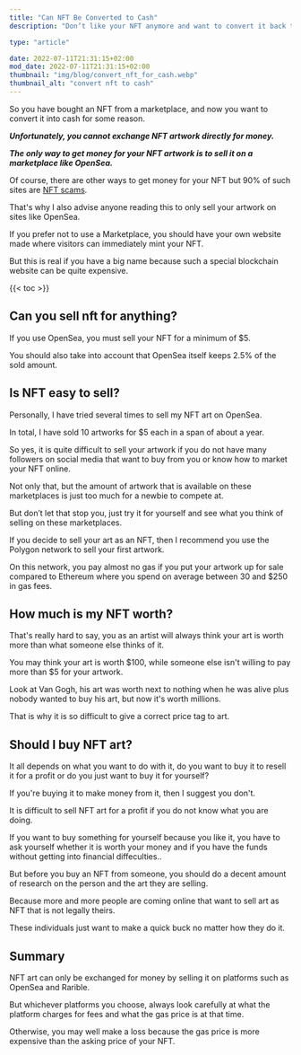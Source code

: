 ```yaml
---
title: "Can NFT Be Converted to Cash"
description: "Don’t like your NFT anymore and want to convert it back to cash so you can buy something else? This article will cover the important parts you need to know."

type: "article"

date: 2022-07-11T21:31:15+02:00
mod_date: 2022-07-11T21:31:15+02:00
thumbnail: "img/blog/convert_nft_for_cash.webp"
thumbnail_alt: "convert nft to cash"
---
```

So you have bought an NFT from a marketplace, and now you want to convert it into cash for some reason.

**_Unfortunately, you cannot exchange NFT artwork directly for money._**

**_The only way to get money for your NFT artwork is to sell it on a marketplace like OpenSea._**

Of course, there are other ways to get money for your NFT but 90% of such sites are [NFT scams](/learn/nft-scams/).

That's why I also advise anyone reading this to only sell your artwork on sites like OpenSea.

If you prefer not to use a Marketplace, you should have your own website made where visitors can immediately mint your NFT.

But this is real if you have a big name because such a special blockchain website can be quite expensive.

{{< toc >}}

## Can you sell nft for anything?

If you use OpenSea, you must sell your NFT for a minimum of $5.

You should also take into account that OpenSea itself keeps 2.5% of the sold amount.

## Is NFT easy to sell?

Personally, I have tried several times to sell my NFT art on OpenSea.

In total, I have sold 10 artworks for $5 each in a span of about a year.

So yes, it is quite difficult to sell your artwork if you do not have many followers on social media that want to buy from you or know how to market your NFT online.

Not only that, but the amount of artwork that is available on these marketplaces is just too much for a newbie to compete at.

But don’t let that stop you, just try it for yourself and see what you think of selling on these marketplaces.

If you decide to sell your art as an NFT, then I recommend you use the Polygon network to sell your first artwork.

On this network, you pay almost no gas if you put your artwork up for sale compared to Ethereum where you spend on average between 30 and $250 in gas fees.

## How much is my NFT worth?

That's really hard to say, you as an artist will always think your art is worth more than what someone else thinks of it.

You may think your art is worth $100, while someone else isn't willing to pay more than $5 for your artwork.

Look at Van Gogh, his art was worth next to nothing when he was alive plus nobody wanted to buy his art, but now it's worth millions.

That is why it is so difficult to give a correct price tag to art.

## Should I buy NFT art?

It all depends on what you want to do with it, do you want to buy it to resell it for a profit or do you just want to buy it for yourself?

If you're buying it to make money from it, then I suggest you don't.

It is difficult to sell NFT art for a profit if you do not know what you are doing.

If you want to buy something for yourself because you like it, you have to ask yourself whether it is worth your money and if you have the funds without getting into financial diffeculties..

But before you buy an NFT from someone, you should do a decent amount of research on the person and the art they are selling.

Because more and more people are coming online that want to sell art as NFT that is not legally theirs.

These individuals just want to make a quick buck no matter how they do it.

## Summary

NFT art can only be exchanged for money by selling it on platforms such as OpenSea and Rarible.

But whichever platforms you choose, always look carefully at what the platform charges for fees and what the gas price is at that time.

Otherwise, you may well make a loss because the gas price is more expensive than the asking price of your NFT.
